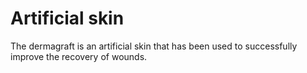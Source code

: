 Artificial skin
=========================
The dermagraft is an artificial skin that has been used to successfully improve the recovery of wounds. 
